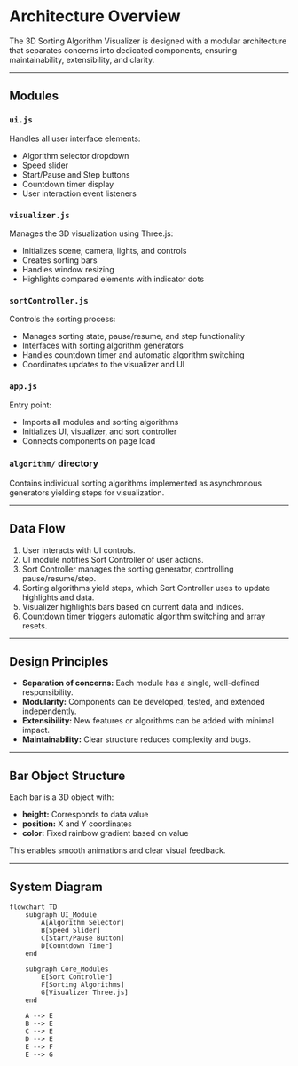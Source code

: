 # Architecture Overview

The 3D Sorting Algorithm Visualizer is designed with a modular architecture that separates concerns into dedicated components, ensuring maintainability, extensibility, and clarity.

---

## Modules

### `ui.js`

Handles all user interface elements:

- Algorithm selector dropdown
- Speed slider
- Start/Pause and Step buttons
- Countdown timer display
- User interaction event listeners

### `visualizer.js`

Manages the 3D visualization using Three.js:

- Initializes scene, camera, lights, and controls
- Creates sorting bars
- Handles window resizing
- Highlights compared elements with indicator dots

### `sortController.js`

Controls the sorting process:

- Manages sorting state, pause/resume, and step functionality
- Interfaces with sorting algorithm generators
- Handles countdown timer and automatic algorithm switching
- Coordinates updates to the visualizer and UI

### `app.js`

Entry point:

- Imports all modules and sorting algorithms
- Initializes UI, visualizer, and sort controller
- Connects components on page load

### `algorithm/` directory

Contains individual sorting algorithms implemented as asynchronous generators yielding steps for visualization.

---

## Data Flow

1. User interacts with UI controls.
2. UI module notifies Sort Controller of user actions.
3. Sort Controller manages the sorting generator, controlling pause/resume/step.
4. Sorting algorithms yield steps, which Sort Controller uses to update highlights and data.
5. Visualizer highlights bars based on current data and indices.
6. Countdown timer triggers automatic algorithm switching and array resets.

---

## Design Principles

- **Separation of concerns:** Each module has a single, well-defined responsibility.
- **Modularity:** Components can be developed, tested, and extended independently.
- **Extensibility:** New features or algorithms can be added with minimal impact.
- **Maintainability:** Clear structure reduces complexity and bugs.

---

## Bar Object Structure

Each bar is a 3D object with:

- **height:** Corresponds to data value
- **position:** X and Y coordinates
- **color:** Fixed rainbow gradient based on value

This enables smooth animations and clear visual feedback.

---

## System Diagram

```mermaid
flowchart TD
    subgraph UI_Module
        A[Algorithm Selector]
        B[Speed Slider]
        C[Start/Pause Button]
        D[Countdown Timer]
    end

    subgraph Core_Modules
        E[Sort Controller]
        F[Sorting Algorithms]
        G[Visualizer Three.js]
    end

    A --> E
    B --> E
    C --> E
    D --> E
    E --> F
    E --> G
```